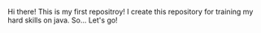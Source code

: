 Hi there! This is my first repositroy! I create this repository for training my hard skills on java. So... Let's go!
